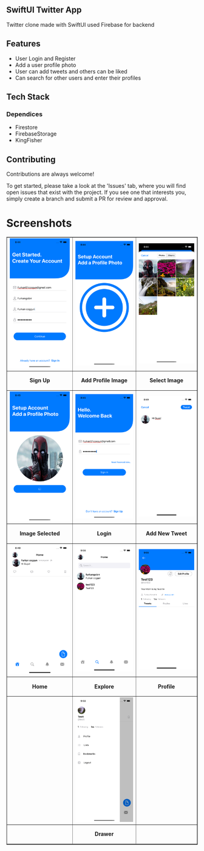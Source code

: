 
SwiftUI Twitter App
-
Twitter clone made with SwiftUI used Firebase for backend

## Features

-   User Login and Register
-   Add a user profile photo
-   User can add tweets and others can be liked
-   Can search for other users and enter their profiles


## Tech Stack


### Dependices
- Firestore
- FirebaseStorage
- KingFisher


## Contributing

Contributions are always welcome!

To get started, please take a look at the 'Issues' tab, where you will find open issues that exist with the project. If you see one that interests you, simply create a branch and submit a PR for review and approval.


# Screenshots


<table border="1">
  <tr>
    <td align="center">
      <img
        src="https://github.com/furkancosgun/Twitter-SwiftUI-With-Firebase/blob/main/TwitterSwiftUIApp/ss/1-signup.png?raw=true"
      />
    </td>
    <td align="center">
      <img
        src="https://github.com/furkancosgun/Twitter-SwiftUI-With-Firebase/blob/main/TwitterSwiftUIApp/ss/2-addprofileimage.png?raw=true"
      />
    </td>
        <td align="center">
      <img
        src="https://github.com/furkancosgun/Twitter-SwiftUI-With-Firebase/blob/main/TwitterSwiftUIApp/ss/3-openedphotos.png?raw=true"
      />
    </td>
  </tr>
  <tr>
    <td align="center">
      <p><b>Sign Up</b></p>
    </td>
    <td align="center">
      <p><b>Add Profile Image</b></p>
    </td>
    <td align="center">
      <p><b>Select Image</b></p>
    </td>
  </tr>
 
  <tr>
    <td align="center">
      <img
        src="https://github.com/furkancosgun/Twitter-SwiftUI-With-Firebase/blob/main/TwitterSwiftUIApp/ss/4-photoselected.png?raw=true"
      />
    </td>
    <td align="center">
      <img
        src="https://github.com/furkancosgun/Twitter-SwiftUI-With-Firebase/blob/main/TwitterSwiftUIApp/ss/5-login.png?raw=true"
      />
    </td>
    <td align="center">
      <img
        src="https://github.com/furkancosgun/Twitter-SwiftUI-With-Firebase/blob/main/TwitterSwiftUIApp/ss/6-addnewTweet.png?raw=true"
      />
    </td>
  </tr>

  <tr>
    <td align="center">
      <p><b>Image Selected</b></p>
    </td>
    <td align="center">
      <p><b>Login</b></p>
    </td>
       <td align="center">
      <p><b>Add New Tweet</b></p>
    </td>
  </tr>

  <tr>
    <td align="center">
      <img
        src="https://github.com/furkancosgun/Twitter-SwiftUI-With-Firebase/blob/main/TwitterSwiftUIApp/ss/7-mainview.png?raw=true"
      />
    </td>
    <td align="center">
      <img
        src="https://github.com/furkancosgun/Twitter-SwiftUI-With-Firebase/blob/main/TwitterSwiftUIApp/ss/8-exploreView.png?raw=true"
      />
    </td>
      <td align="center">
      <img
        src="https://github.com/furkancosgun/Twitter-SwiftUI-With-Firebase/blob/main/TwitterSwiftUIApp/ss/9-profielView.png?raw=true"
      />
    </td>
  </tr>
  <tr>
    <td align="center">
      <p><b>Home</b></p>
    </td>
    <td align="center">
      <p><b>Explore</b></p>
    </td>
       <td align="center">
      <p><b>Profile</b></p>
    </td>
  </tr>
   <tr>
    <td align="center">
    </td>
    <td align="center">
      <img src="https://github.com/furkancosgun/Twitter-SwiftUI-With-Firebase/blob/main/TwitterSwiftUIApp/ss/10-Drawer.png?raw=true" />
    </td>
       <td align="center">
    </td>
  </tr>
   <tr>
    <td align="center">
    </td>
    <td align="center">
      <p><b>Drawer</b></p> 
     </td>
       <td align="center">
    </td>
  </tr>
</table>
